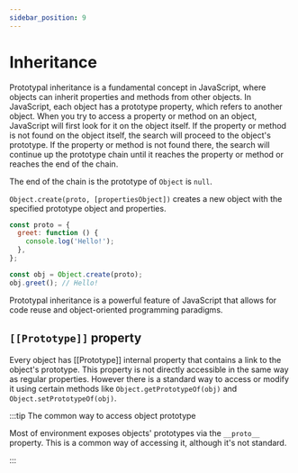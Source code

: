 ```yaml
---
sidebar_position: 9
---
```


# Inheritance

Prototypal inheritance is a fundamental concept in JavaScript, where objects can
inherit properties and methods from other objects. In JavaScript, each object
has a prototype property, which refers to another object. When you try to access
a property or method on an object, JavaScript will first look for it on the
object itself. If the property or method is not found on the object itself, the
search will proceed to the object's prototype. If the property or method is not
found there, the search will continue up the prototype chain until it reaches
the property or method or reaches the end of the chain.

The end of the chain is the prototype of `Object` is `null`.

`Object.create(proto, [propertiesObject])` creates a new object with the
specified prototype object and properties.

```javascript
const proto = {
  greet: function () {
    console.log('Hello!');
  },
};

const obj = Object.create(proto);
obj.greet(); // Hello!
```

Prototypal inheritance is a powerful feature of JavaScript that allows for code
reuse and object-oriented programming paradigms.

## `[[Prototype]]` property

Every object has [[Prototype]] internal property that contains a link to the
object's prototype. This property is not directly accessible in the same way as
regular properties. However there is a standard way to access or modify it using
certain methods like `Object.getPrototypeOf(obj)` and
`Object.setPrototypeOf(obj)`.

:::tip The common way to access object prototype

Most of environment exposes objects' prototypes via the `__proto__` property.
This is a common way of accessing it, although it's not standard.

:::
